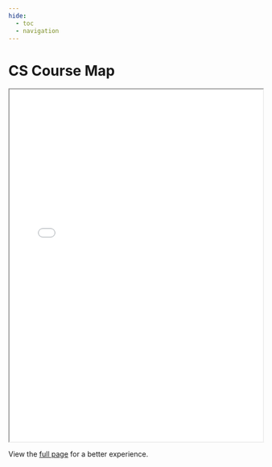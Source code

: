 ```yaml
---
hide:
  - toc
  - navigation
---
```


# CS Course Map

<iframe src="embed.html" width="100%" height="700px" allowTransparency="true" style="background-color: transparent;"></iframe>

View the [full page](embed.html) for a better experience.
